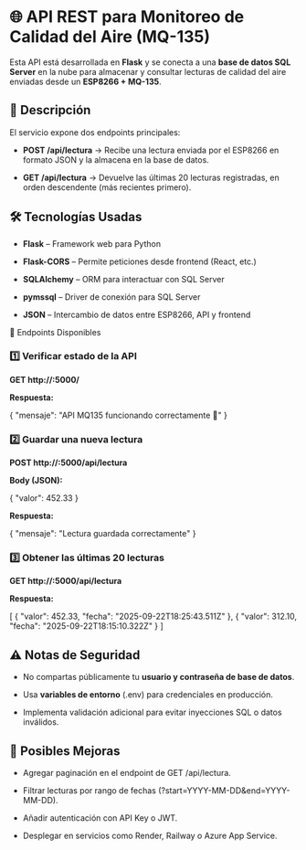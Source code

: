 🌐 API REST para Monitoreo de Calidad del Aire (MQ-135)
=======================================================

Esta API está desarrollada en **Flask** y se conecta a una **base de datos SQL Server** en la nube para almacenar y consultar lecturas de calidad del aire enviadas desde un **ESP8266 + MQ-135**.

📌 Descripción
--------------

El servicio expone dos endpoints principales:

*   **POST /api/lectura** → Recibe una lectura enviada por el ESP8266 en formato JSON y la almacena en la base de datos.
    
*   **GET /api/lectura** → Devuelve las últimas 20 lecturas registradas, en orden descendente (más recientes primero).
    

🛠️ Tecnologías Usadas
----------------------

*   **Flask** – Framework web para Python
    
*   **Flask-CORS** – Permite peticiones desde frontend (React, etc.)
    
*   **SQLAlchemy** – ORM para interactuar con SQL Server
    
*   **pymssql** – Driver de conexión para SQL Server
    
*   **JSON** – Intercambio de datos entre ESP8266, API y frontend
    

📡 Endpoints Disponibles

### 1️⃣ Verificar estado de la API

**GET http://:5000/**

**Respuesta:**

{ "mensaje": "API MQ135 funcionando correctamente 🚀" }   

### 2️⃣ Guardar una nueva lectura

**POST http://:5000/api/lectura**

**Body (JSON):**

{    "valor": 452.33  }   

**Respuesta:**

{    "mensaje": "Lectura guardada correctamente"  }   

### 3️⃣ Obtener las últimas 20 lecturas

**GET http://:5000/api/lectura**

**Respuesta:**

 [    {      "valor": 452.33,      "fecha": "2025-09-22T18:25:43.511Z"    },    {      "valor": 312.10,      "fecha": "2025-09-22T18:15:10.322Z"    }  ]   

⚠️ Notas de Seguridad
---------------------

*   No compartas públicamente tu **usuario y contraseña de base de datos**.
    
*   Usa **variables de entorno** (.env) para credenciales en producción.
    
*   Implementa validación adicional para evitar inyecciones SQL o datos inválidos.
    

🚀 Posibles Mejoras
-------------------

*   Agregar paginación en el endpoint de GET /api/lectura.
    
*   Filtrar lecturas por rango de fechas (?start=YYYY-MM-DD&end=YYYY-MM-DD).
    
*   Añadir autenticación con API Key o JWT.
    
*   Desplegar en servicios como Render, Railway o Azure App Service.
